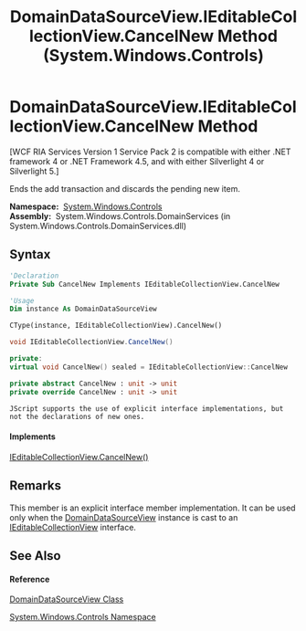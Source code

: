 ﻿---
title: DomainDataSourceView.IEditableCollectionView.CancelNew Method  (System.Windows.Controls)
TOCTitle: IEditableCollectionView.CancelNew Method
ms:assetid: M:System.Windows.Controls.DomainDataSourceView.System#ComponentModel#IEditableCollectionView#CancelNew
ms:mtpsurl: https://msdn.microsoft.com/en-us/library/Ff422926(v=VS.91)
ms:contentKeyID: 28755295
ms.date: 01/27/2012
mtps_version: v=VS.91
f1_keywords:
- System.Windows.Controls.DomainDataSourceView.IEditableCollectionView.CancelNew
dev_langs:
- CSharp
- JScript
- VB
- FSharp
- c++
api_location:
- System.Windows.Controls.DomainServices.dll
api_name:
- System.Windows.Controls.DomainDataSourceView.CancelNew
api_type:
- Managed
topic_type:
- apiref
- kbSyntax
product_family_name: VS
ROBOTS: INDEX,FOLLOW
---

# DomainDataSourceView.IEditableCollectionView.CancelNew Method

\[WCF RIA Services Version 1 Service Pack 2 is compatible with either .NET framework 4 or .NET Framework 4.5, and with either Silverlight 4 or Silverlight 5.\]

Ends the add transaction and discards the pending new item.

**Namespace:**  [System.Windows.Controls](ms590941\(v=vs.91\).md)  
**Assembly:**  System.Windows.Controls.DomainServices (in System.Windows.Controls.DomainServices.dll)

## Syntax

``` vb
'Declaration
Private Sub CancelNew Implements IEditableCollectionView.CancelNew
```

``` vb
'Usage
Dim instance As DomainDataSourceView

CType(instance, IEditableCollectionView).CancelNew()
```

``` csharp
void IEditableCollectionView.CancelNew()
```

``` c++
private:
virtual void CancelNew() sealed = IEditableCollectionView::CancelNew
```

``` fsharp
private abstract CancelNew : unit -> unit 
private override CancelNew : unit -> unit 
```

``` jscript
JScript supports the use of explicit interface implementations, but not the declarations of new ones.
```

#### Implements

[IEditableCollectionView.CancelNew()](https://msdn.microsoft.com/en-us/library/Cc452087)  

## Remarks

This member is an explicit interface member implementation. It can be used only when the [DomainDataSourceView](ff422675\(v=vs.91\).md) instance is cast to an [IEditableCollectionView](https://msdn.microsoft.com/en-us/library/Cc452090) interface.

## See Also

#### Reference

[DomainDataSourceView Class](ff422675\(v=vs.91\).md)

[System.Windows.Controls Namespace](ms590941\(v=vs.91\).md)

